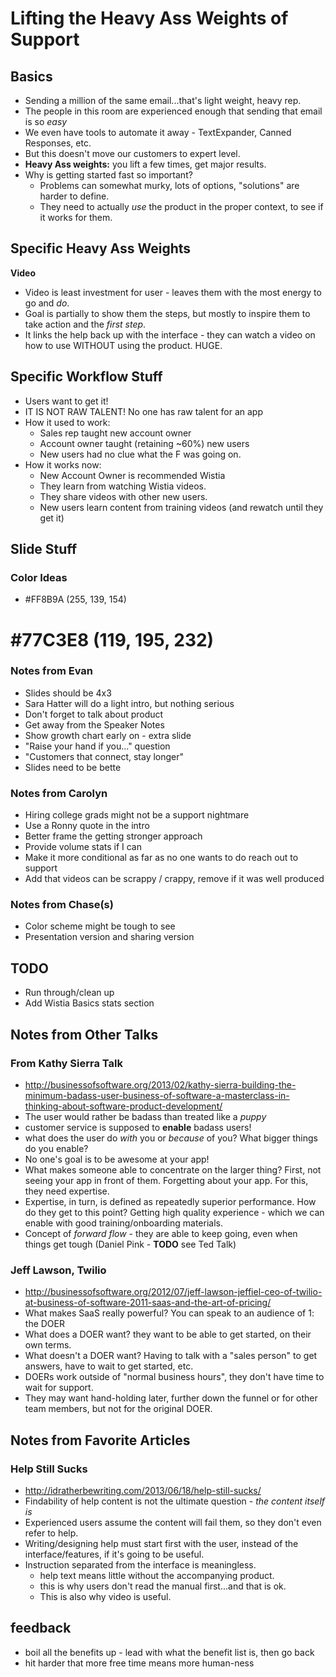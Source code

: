 # Lifting the Heavy Ass Weights of Support


## Basics
* Sending a million of the same email...that's light weight, heavy rep.
* The people in this room are experienced enough that sending that email is so
  *easy*
* We even have tools to automate it away - TextExpander, Canned Responses, etc.
* But this doesn't move our customers to expert level.
* **Heavy Ass weights:** you lift a few times, get major results.
* Why is getting started fast so important? 
  * Problems can somewhat murky, lots of options, "solutions" are harder to define.
  * They need to actually *use* the product in the proper context, to see if it works for them.

## Specific Heavy Ass Weights
**Video**
* Video is least investment for user - leaves them with the most energy to go
  and *do*.
* Goal is partially to show them the steps, but mostly to inspire them to take
  action and the *first step*.
* It links the help back up with the interface - they can watch a video on how
  to use WITHOUT using the product. HUGE.

## Specific Workflow Stuff
* Users want to get it!
* IT IS NOT RAW TALENT! No one has raw talent for an app
* How it used to work:
  * Sales rep taught new account owner
  * Account owner taught (retaining ~60%) new users
  * New users had no clue what the F was going on.
* How it works now:
  * New Account Owner is recommended Wistia
  * They learn from watching Wistia videos.
  * They share videos with other new users.
  * New users learn content from training videos (and rewatch until they get it)

## Slide Stuff

### Color Ideas

* #FF8B9A (255, 139, 154)
# #77C3E8 (119, 195, 232)

### Notes from Evan

* Slides should be 4x3
* Sara Hatter will do a light intro, but nothing serious
* Don't forget to talk about product
* Get away from the Speaker Notes
* Show growth chart early on - extra slide
* "Raise your hand if you..." question
* "Customers that connect, stay longer"
* Slides need to be bette

### Notes from Carolyn

* Hiring college grads might not be a support nightmare
* Use a Ronny quote in the intro
* Better frame the getting stronger approach
* Provide volume stats if I can
* Make it more conditional as far as no one wants to do reach out to support
* Add that videos can be scrappy / crappy, remove if it was well produced

### Notes from Chase(s)

* Color scheme might be tough to see
* Presentation version and sharing version

## TODO

* Run through/clean up
* Add Wistia Basics stats section

## Notes from Other Talks

### From Kathy Sierra Talk
* http://businessofsoftware.org/2013/02/kathy-sierra-building-the-minimum-badass-user-business-of-software-a-masterclass-in-thinking-about-software-product-development/
* The user would rather be badass than treated like a *puppy*
* customer service is supposed to **enable** badass users!
* what does the user do *with* you or *because* of you? What bigger things do
  you enable?
* No one's goal is to be awesome at your app!
* What makes someone able to concentrate on the larger thing? First, not seeing
  your app in front of them. Forgetting about your app. For this, they need
  expertise.
* Expertise, in turn, is defined as repeatedly superior performance. How do
  they get to this point? Getting high quality experience - which we can enable
  with good training/onboarding materials.
* Concept of *forward flow* - they are able to keep going, even when things get
  tough (Daniel Pink - **TODO** see Ted Talk)

### Jeff Lawson, Twilio
* http://businessofsoftware.org/2012/07/jeff-lawson-jeffiel-ceo-of-twilio-at-business-of-software-2011-saas-and-the-art-of-pricing/
* What makes SaaS really powerful? You can speak to an audience of 1: the DOER
* What does a DOER want? they want to be able to get started, on their own terms.
* What doesn't a DOER want? Having to talk with a "sales person" to get answers, have to wait to get started, etc.
* DOERs work outside of "normal business hours", they don't have time to wait for support.
* They may want hand-holding later, further down the funnel or for other team members, but not for the original DOER.

## Notes from Favorite Articles

### Help Still Sucks
* http://idratherbewriting.com/2013/06/18/help-still-sucks/
* Findability of help content is not the ultimate question - *the content
  itself is*
* Experienced users assume the content will fail them, so they don't even refer
  to help.
* Writing/designing help must start first with the user, instead of the 
  interface/features, if it's going to be useful.
* Instruction separated from the interface is meaningless.
  * help text means little without the accompanying product.
  * this is why users don't read the manual first...and that is ok.
  * This is also why video is useful.

## feedback

* boil all the benefits up - lead with what the benefit list is, then go back
* hit harder that more free time means more human-ness 
